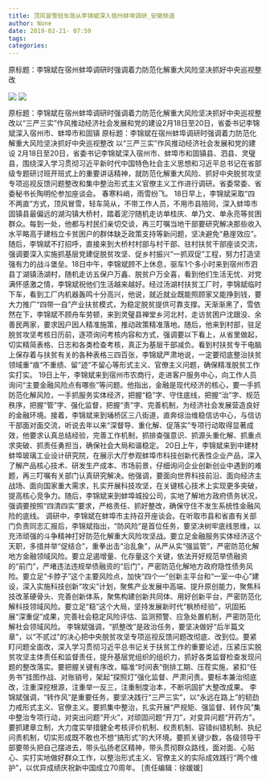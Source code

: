 ```yaml
---
title: 顶风冒雪轻车简从李锦斌深入宿州蚌埠调研_安徽频道
author: None
date: 2019-02-21- 07:59
tags: 
categories: 
---
```

原标题：李锦斌在宿州蚌埠调研时强调着力防范化解重大风险坚决抓好中央巡视整改
<!-- more -->
                
<img align="center" border="0" src="http://p1.ifengimg.com/a/2019_08/6ccb0e08af08536_size231_w650_h436.jpg" />
                
<img align="center" border="0" src="http://p2.ifengimg.com/a/2016/0810/204c433878d5cf9size1_w16_h16.png" />
            
原标题：李锦斌在宿州蚌埠调研时强调着力防范化解重大风险坚决抓好中央巡视整改以“三严三实”作风推动经济社会发展和党的建设2月18日至20日，省委书记李锦斌深入宿州市、蚌埠市和固镇
原标题：李锦斌在宿州蚌埠调研时强调着力防范化解重大风险坚决抓好中央巡视整改
以“三严三实”作风推动经济社会发展和党的建设
2月18日至20日，省委书记李锦斌深入宿州市、蚌埠市和固镇县、泗县、灵璧县，围绕深入学习贯彻习近平新时代中国特色社会主义思想和习近平总书记在省部级专题研讨班开班式上的重要讲话精神，就防范化解重大风险、抓好中央脱贫攻坚专项巡视反馈问题整改和集中整治形式主义官僚主义工作进行调研。省委常委、省委秘书长陶明伦参加座谈会。
春寒料峭，雨雪纷飞。 18日早上，李锦斌采取“四不两直”方式，顶风冒雪，轻车简从，不带工作人员，不用市县陪同，深入蚌埠市固镇县最偏远的湖沟镇大桥村，踏着泥泞随机走访单桂庆、单乃文、单永亮等贫困群众。每到一处，他都与村民们亲切交谈，再三叮嘱当地干部要研究解决那些收入水平略高于建档立卡贫困户的群体缺乏政策支持等新问题，坚决避免“悬崖效应”。随后，李锦斌不打招呼，直接来到大桥村村部与村干部、驻村扶贫干部座谈交流，强调要深入实施抓基层党建促脱贫攻坚、促乡村振兴“一抓双促”工程，努力打造坚强有力的战斗堡垒。18日中午，李锦斌顾不上休息，驱车1个多小时来到宿州市泗县丁湖镇汤湖村，随机走访五保户万鑫、脱贫户万全喜，看到他们生活无忧、对党满怀感激之情，李锦斌祝他们生活越来越好。经过汤湖村扶贫工厂时，李锦斌临时下车，看到工厂内机器轰鸣十分高兴，他说，就近就业既能照顾家又能挣到钱，要大力推广“四带一自”产业扶贫模式，为稳定脱贫提供可靠支撑。天渐渐黑了，雪依然在下，李锦斌不顾舟车劳顿，来到灵璧县禅堂乡河北村，走访贫困户沈跟没、余善民两家，要求因户因人精准施策，推动政策精准落地。随后，他来到村部，驻足脱贫攻坚考核日历前，逐项询问考核内容和方式，强调要以下看上，从省里做起，切实精简表格、日志和各类检查考核，真正为基层干部减负。看到村扶贫专干电脑上保存着与扶贫有关的各种表格三四百张，李锦斌严肃地说，一定要彻底整治扶贫领域重“痕”不重绩、留“迹”不留心等形式主义、官僚主义问题，确保精准脱贫工作实打实。
19日上午，李锦斌来到宿州市农商行，走进客户服务中心，向工作人员询问“主要金融风险点有哪些”等问题。他指出，金融是现代经济的核心，要一手抓防范化解风险，一手抓服务实体经济，把握“稳”字、守住底线，把握“治”字、规范秩序，把握“管”字、强化监督，把握“责”字、完善机制，为经济社会发展营造良好的金融环境。接着，李锦斌来到埇桥区三八街道，直奔综治维稳信访中心，与信访干部面对面交流，听说去年以来“深督导、重化解、促落实”专项行动取得显著成效，他要求认真总结经验，完善工作机制，抓排查强意识、抓源头重化解、抓重点求突破、抓责任勇担当，确保社会大局和谐稳定。
20日上午，李锦斌来到中建材蚌埠玻璃工业设计研究院，在展示大厅参观蚌埠市科技创新代表性企业产品，深入了解产品核心技术、研发生产成本、市场前景，仔细询问企业创新创业中遇到的难题，再三叮嘱有关部门认真研究解决。他强调，要面向世界科技前沿、面向经济主战场、面向国家重大需求，扎实开展科技攻坚，在关键核心技术上实现更多突破，提高核心竞争力。随后，李锦斌来到蚌埠城投公司，实地了解地方政府债务状况，强调要按照“四清四实”要求，严格责任、抓好整改，确保守住不发生系统性金融风险的底线。
调研中，李锦斌在蚌埠市主持召开座谈会。在听取市县和省直有关部门负责同志汇报后，李锦斌指出，“防风险”是首位任务，要坚决树牢底线思维，以充沛顽强的斗争精神打好防范化解重大风险攻坚战。要立足金融服务实体经济这个天职，多措并举“促结合”，重拳出击“治乱象”，从严从实“强监管”，严密防范化解地方金融领域风险。要立足遏增量、化存量这个关键，依法开好规范举债融资的“前门”，严堵违法违规举债融资的“后门”，严密防范化解地方政府隐性债务风险。要立足“卡脖子”这个主要风险点，加快“四个一”创新主平台和“一室一中心”建设，深入实施科技创新“攻尖”计划，聚焦产业发展中高端、提升原创能力，聚焦科技改革硬骨头、完善创新体系，聚焦构建创新共同体、用好创新平台，严密防范化解科技领域风险。要立足“稳”这个大局，坚持发展新时代“枫桥经验”，巩固拓展“深重促”成果，完善社会稳定风险评估、监测预警、应急处置机制，严密防范化解社会领域风险。
李锦斌强调，“抓整改”是政治任务，要坚决做好“后半篇文章”，以“不贰过”的决心把中央脱贫攻坚专项巡视反馈问题改彻底、改到位。要紧盯问题全面改，深入学习贯彻习近平总书记关于扶贫工作的重要论述，压紧压实脱贫攻坚主体责任和监督责任，提升基层党组织的组织力，抓好各类监督检查发现问题的整改落实。要把握关键有序改，瞄准“时间表”倒排工期、压茬实施，紧扣“任务书”挂图作战、对账销号，架起“探照灯”强化监督、严肃问责。要标本兼治彻底改，注重深挖根源，注重举一反三，注重制度治本，不断巩固扩大整改成果。
李锦斌强调，“转作风”是重要任务，要坚决践行“三严三实”，以“永远在路上”的韧劲力戒形式主义、官僚主义。要抓集中整治，扎实开展“严规矩、强监督、转作风”集中整治专项行动，对突出问题“开火”，对顽固问题“开刀”，对变异问题“开药方”。要抓建章立制，大力度实举措健全考核评价机制、权责机制、容错纠错机制、执纪问责机制，切实形成既不敢也不想“搞形式”的大环境。要抓关键少数，各级领导干部要带头把自己摆进去，带头弘扬老区精神，带头贯彻群众路线，面对面、心贴心、实打实地做好群众工作，以整治形式主义、官僚主义的实际成效践行“两个维护”，以优异成绩庆祝新中国成立70周年。
[责任编辑：徐媛媛]
            
